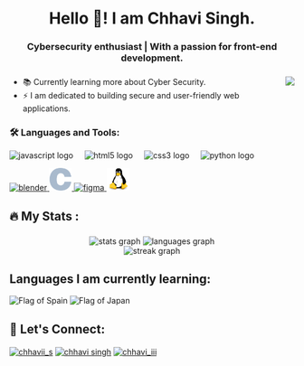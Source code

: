 <h1 align="center">Hello 👋! I am Chhavi Singh.</h1>
<h3 align="center"> Cybersecurity enthusiast | With a passion for front-end development. </h3>

###
<img align="right" height="200" src="https://i.imgflip.com/65efzo.gif"  />

<div align="left"> 
  <ul>
    <li> 📚 Currently learning more about Cyber Security. </li>
    <li> ⚡ I am dedicated to building secure and user-friendly web applications.</li>
  </ul> 
</div>



###
<h3 align="left">🛠 Languages and Tools:</h3>
<div align="left">
  <img src="https://cdn.jsdelivr.net/gh/devicons/devicon/icons/javascript/javascript-original.svg" height="30" alt="javascript logo"  />
  <img width="12" />
  <img src="https://cdn.jsdelivr.net/gh/devicons/devicon/icons/html5/html5-original.svg" height="30" alt="html5 logo"  />
  <img width="12" />
  <img src="https://cdn.jsdelivr.net/gh/devicons/devicon/icons/css3/css3-original.svg" height="30" alt="css3 logo"  />
  <img width="12" />
  <img src="https://cdn.jsdelivr.net/gh/devicons/devicon/icons/python/python-original.svg" height="30" alt="python logo"  />
  <p align="left"> <a href="https://www.blender.org/" target="_blank" rel="noreferrer"> <img src="https://download.blender.org/branding/community/blender_community_badge_white.svg" alt="blender" width="40" height="40"/> </a> <a href="https://www.cprogramming.com/" target="_blank" rel="noreferrer"> <img src="https://raw.githubusercontent.com/devicons/devicon/master/icons/c/c-original.svg" alt="c" width="40" height="40"/> </a> <a href="https://www.figma.com/" target="_blank" rel="noreferrer"> <img src="https://www.vectorlogo.zone/logos/figma/figma-icon.svg" alt="figma" width="40" height="40"/> </a> <a href="https://www.linux.org/" target="_blank" rel="noreferrer"> <img src="https://raw.githubusercontent.com/devicons/devicon/master/icons/linux/linux-original.svg" alt="linux" width="40" height="40"/> </a> </p>
</div>

###
<h2 align="left"> 🔥 My Stats :</h2>

###

<div align="center">
  <img src="https://github-readme-stats.vercel.app/api?username=chhaviicodess&hide_title=false&hide_rank=false&show_icons=true&include_all_commits=true&count_private=true&disable_animations=false&theme=dracula&locale=en&hide_border=false" height="150" alt="stats graph"  />
  <img src="https://github-readme-stats.vercel.app/api/top-langs?username=chhaviicodess&locale=en&hide_title=false&layout=compact&card_width=320&langs_count=5&theme=dracula&hide_border=false" height="150" alt="languages graph"  />
</div>

<div align="center">
  <img src="https://streak-stats.demolab.com?user=chhaviicodess&locale=en&mode=daily&theme=dark&hide_border=false&border_radius=5&order=3" height="220" alt="streak graph"  />
</div>


###
<h2 align="left"> Languages I am currently learning:</h2>
<div align="left">
<img src="https://static.wikia.nocookie.net/duolingo/images/f/f9/Spanish_flag.png/revision/latest?cb=20230812204030" alt="Flag of Spain" height="70" width="70">
<img src="https://static.wikia.nocookie.net/duolingo/images/4/45/Japanese_flag.png/revision/latest/scale-to-width-down/250?cb=20240930044321" alt="Flag of Japan"  height="70" width="70">
</div>

###


<h2 align="left">🤝 Let's Connect:</h2>
<div align="left">
  <a href="https://x.com/chhavii_s?t=hnFUz5e77TeU3JB9gnka3g&s=08" target="blank"><img align="center" src="https://raw.githubusercontent.com/rahuldkjain/github-profile-readme-generator/master/src/images/icons/Social/twitter.svg" alt="chhavii_s" height="40" width="50" /></a>
<a href="https://www.linkedin.com/in/chhavi-singh-883158312?utm_source=share&utm_campaign=share_via&utm_content=profile&utm_medium=android_app" target="blank"><img align="center" src="https://raw.githubusercontent.com/rahuldkjain/github-profile-readme-generator/master/src/images/icons/Social/linked-in-alt.svg" alt="chhavi singh" height="40" width="50" /></a>
<a href="https://www.instagram.com/chhavi_iii?igsh=MXZwMHJhamFtdjA2eQ==" target="blank"><img align="center" src="https://raw.githubusercontent.com/rahuldkjain/github-profile-readme-generator/master/src/images/icons/Social/instagram.svg" alt="chhavi_iii" height="40" width="50" /></a>
</div>

###

<br clear="both">

 

###
